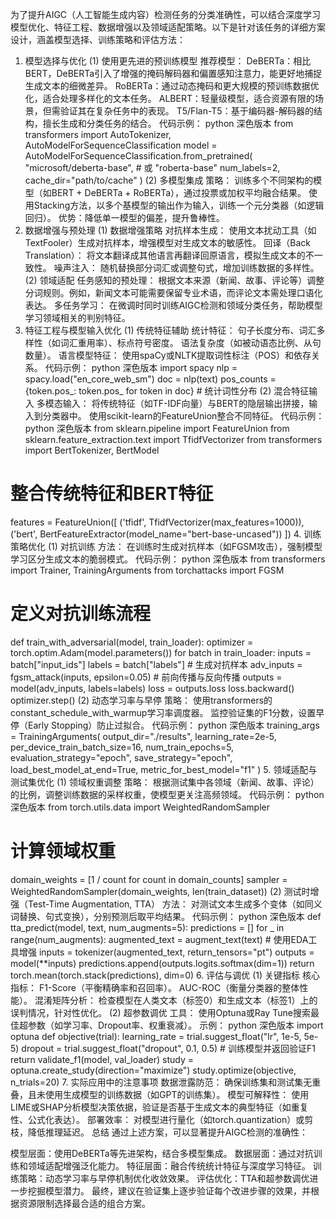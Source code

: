 为了提升AIGC（人工智能生成内容）检测任务的分类准确性，可以结合深度学习模型优化、特征工程、数据增强以及领域适配策略。以下是针对该任务的详细方案设计，涵盖模型选择、训练策略和评估方法：

1. 模型选择与优化
(1) 使用更先进的预训练模型
推荐模型：
DeBERTa：相比BERT，DeBERTa引入了增强的掩码解码器和偏置感知注意力，能更好地捕捉生成文本的细微差异。
RoBERTa：通过动态掩码和更大规模的预训练数据优化，适合处理多样化的文本任务。
ALBERT：轻量级模型，适合资源有限的场景，但需验证其在复杂任务中的表现。
T5/Flan-T5：基于编码器-解码器的结构，擅长生成和分类任务的结合。
代码示例：
python
深色版本
from transformers import AutoTokenizer, AutoModelForSequenceClassification
model = AutoModelForSequenceClassification.from_pretrained(
    "microsoft/deberta-base",  # 或 "roberta-base"
    num_labels=2,
    cache_dir="path/to/cache"
)
(2) 多模型集成
策略：
训练多个不同架构的模型（如BERT + DeBERTa + RoBERTa），通过投票或加权平均融合结果。
使用Stacking方法，以多个基模型的输出作为输入，训练一个元分类器（如逻辑回归）。
优势：降低单一模型的偏差，提升鲁棒性。
2. 数据增强与预处理
(1) 数据增强策略
对抗样本生成：
使用文本扰动工具（如TextFooler）生成对抗样本，增强模型对生成文本的敏感性。
回译（Back Translation）：
将文本翻译成其他语言再翻译回原语言，模拟生成文本的不一致性。
噪声注入：
随机替换部分词汇或调整句式，增加训练数据的多样性。
(2) 领域适配
任务感知的预处理：
根据文本来源（新闻、故事、评论等）调整分词规则。例如，新闻文本可能需要保留专业术语，而评论文本需处理口语化表达。
多任务学习：
在微调时同时训练AIGC检测和领域分类任务，帮助模型学习领域相关的判别特征。
3. 特征工程与模型输入优化
(1) 传统特征辅助
统计特征：
句子长度分布、词汇多样性（如词汇重用率）、标点符号密度。
语法复杂度（如被动语态比例、从句数量）。
语言模型特征：
使用spaCy或NLTK提取词性标注（POS）和依存关系。
代码示例：
python
深色版本
import spacy
nlp = spacy.load("en_core_web_sm")
doc = nlp(text)
pos_counts = {token.pos_: token.pos_ for token in doc}  # 统计词性分布
(2) 混合特征输入
多模态输入：
将传统特征（如TF-IDF向量）与BERT的隐层输出拼接，输入到分类器中。
使用scikit-learn的FeatureUnion整合不同特征。
代码示例：
python
深色版本
from sklearn.pipeline import FeatureUnion
from sklearn.feature_extraction.text import TfidfVectorizer
from transformers import BertTokenizer, BertModel
# 整合传统特征和BERT特征
features = FeatureUnion([
    ('tfidf', TfidfVectorizer(max_features=1000)),
    ('bert', BertFeatureExtractor(model_name="bert-base-uncased"))
])
4. 训练策略优化
(1) 对抗训练
方法：
在训练时生成对抗样本（如FGSM攻击），强制模型学习区分生成文本的脆弱模式。
代码示例：
python
深色版本
from transformers import Trainer, TrainingArguments
from torchattacks import FGSM
# 定义对抗训练流程
def train_with_adversarial(model, train_loader):
    optimizer = torch.optim.Adam(model.parameters())
    for batch in train_loader:
        inputs = batch["input_ids"]
        labels = batch["labels"]
        # 生成对抗样本
        adv_inputs = fgsm_attack(inputs, epsilon=0.05)
        # 前向传播与反向传播
        outputs = model(adv_inputs, labels=labels)
        loss = outputs.loss
        loss.backward()
        optimizer.step()
(2) 动态学习率与早停
策略：
使用transformers的constant_schedule_with_warmup学习率调度器。
监控验证集的F1分数，设置早停（Early Stopping）防止过拟合。
代码示例：
python
深色版本
training_args = TrainingArguments(
    output_dir="./results",
    learning_rate=2e-5,
    per_device_train_batch_size=16,
    num_train_epochs=5,
    evaluation_strategy="epoch",
    save_strategy="epoch",
    load_best_model_at_end=True,
    metric_for_best_model="f1"
)
5. 领域适配与测试集优化
(1) 领域权重调整
策略：
根据测试集中各领域（新闻、故事、评论）的比例，调整训练数据的采样权重，使模型更关注高频领域。
代码示例：
python
深色版本
from torch.utils.data import WeightedRandomSampler
# 计算领域权重
domain_weights = [1 / count for count in domain_counts]
sampler = WeightedRandomSampler(domain_weights, len(train_dataset))
(2) 测试时增强（Test-Time Augmentation, TTA）
方法：
对测试文本生成多个变体（如同义词替换、句式变换），分别预测后取平均结果。
代码示例：
python
深色版本
def tta_predict(model, text, num_augments=5):
    predictions = []
    for _ in range(num_augments):
        augmented_text = augment_text(text)  # 使用EDA工具增强
        inputs = tokenizer(augmented_text, return_tensors="pt")
        outputs = model(**inputs)
        predictions.append(outputs.logits.softmax(dim=1))
    return torch.mean(torch.stack(predictions), dim=0)
6. 评估与调优
(1) 关键指标
核心指标：
F1-Score（平衡精确率和召回率）。
AUC-ROC（衡量分类器的整体性能）。
混淆矩阵分析：
检查模型在人类文本（标签0）和生成文本（标签1）上的误判情况，针对性优化。
(2) 超参数调优
工具：
使用Optuna或Ray Tune搜索最佳超参数（如学习率、Dropout率、权重衰减）。
示例：
python
深色版本
import optuna
def objective(trial):
    learning_rate = trial.suggest_float("lr", 1e-5, 5e-5)
    dropout = trial.suggest_float("dropout", 0.1, 0.5)
    # 训练模型并返回验证F1
    return validate_f1(model, val_loader)
study = optuna.create_study(direction="maximize")
study.optimize(objective, n_trials=20)
7. 实际应用中的注意事项
数据泄露防范：
确保训练集和测试集无重叠，且未使用生成模型的训练数据（如GPT的训练集）。
模型可解释性：
使用LIME或SHAP分析模型决策依据，验证是否基于生成文本的典型特征（如重复性、公式化表达）。
部署效率：
对模型进行量化（如torch.quantization）或剪枝，降低推理延迟。
总结
通过上述方案，可以显著提升AIGC检测的准确性：

模型层面：使用DeBERTa等先进架构，结合多模型集成。
数据层面：通过对抗训练和领域适配增强泛化能力。
特征层面：融合传统统计特征与深度学习特征。
训练策略：动态学习率与早停机制优化收敛效果。
评估优化：TTA和超参数调优进一步挖掘模型潜力。
最终，建议在验证集上逐步验证每个改进步骤的效果，并根据资源限制选择最合适的组合方案。